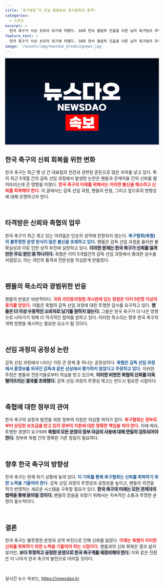 ```yaml
---
title: ‘축구영웅’의 진실 홍명보와 축구협회의 충격!
categories:
  - 스포츠
excerpt: >
  한국 축구가 사상 초유의 위기에 처했다. 10회 연속 올림픽 진출을 이룬 남자 축구팀이 추락하며 축협과 홍명보 감독의 신뢰도는 바닥을 기고 있다. 이런 가운데 정부의 감사가 예고되며 축구계의 향방이 더욱 주목받고 있다.
feature_text: >
  한국 축구가 사상 초유의 위기에 처했다. 10회 연속 올림픽 진출을 이룬 남자 축구팀이 추락하며 축협과 홍명보 감독의 신뢰도는 바닥을 기고 있다. 이런 가운데 정부의 감사가 예고되며 축구계의 향방이 더욱 주목받고 있다.
image: '/assets/img/newsdao_breakingnews.jpg'
---
```


<p><img src="/assets/img/newsdao_breakingnews.jpg" alt="flaretime 속보" /></p>

<h2 data-ke-size="size26">한국 축구의 신뢰 회복을 위한 변화</h2>

<p data-ke-size="size16">한국 축구는 최근 몇 년 간 대표팀의 전관과 관련된 혼돈으로 많은 우려를 낳고 있다. 특히 최근 5개월 간의 감독 선임 과정에서 발생한 논란은 팬들과 관계자들 간의 신뢰를 떨어뜨리는데 큰 영향을 미쳤다. <b><span style="color: #ee2323;">한국 축구의 미래를 위해서는 이러한 불신을 해소하고 신뢰를 회복해야 한다.</span></b> 이 글에서는 감독 선임 과정, 팬들의 반응, 그리고 앞으로의 방향성에 대해 조명하고자 한다.</p>

<p data-ke-size="size16">&nbsp;</p>

<h2 data-ke-size="size26">타격받은 신뢰와 축협의 업무</h2>

<p data-ke-size="size16">한국 축구가 최근 겪고 있는 어려움은 단순히 성적에 한정되지 않는다. <b><span style="color: #1a5490;">축구협회(축협)의 불투명한 운영 방식이 많은 불신을 초래하고 있다.</span></b> 팬들은 감독 선임 과정을 둘러싼 불확실성과 이로 인한 성적 부진에 실망하고 있다. <b><span style="background-color: #21538527;">이러한 문제는 한국 축구가 신뢰를 잃게 만든 주요 원인 중 하나이다.</span></b> 축협은 이미 5개월간의 감독 선임 과정에서 중대한 실수를 저질렀고, 이는 개인의 품격과 전문성을 의심받게 만들었다.</p>

<p data-ke-size="size16">&nbsp;</p>

<h2 data-ke-size="size26">팬들의 목소리와 광범위한 반응</h2>

<p data-ke-size="size16">팬들의 반응은 비판적이다. <b><span style="color: #ee2323;">국회 국민동의청원 게시판에 있는 청원은 이미 5만명 이상의 동의를 얻었다.</span></b> 이들은 축협의 감독 선임 과정에 대한 투명한 감사를 요구하고 있다. <b><span style="background-color: #21538527;">팬들은 더 이상 수동적인 소비자로 남기를 원하지 않는다.</span></b> 그들은 한국 축구가 더 나은 방향으로 나아가기 위해 더 적극적인 참여를 원하고 있다. 이러한 목소리는 향후 한국 축구의 개혁 방향을 제시하는 중요한 요소가 될 것이다.</p>

<p data-ke-size="size16">&nbsp;</p>

<h2 data-ke-size="size26">선임 과정의 공정성 논란</h2>

<p data-ke-size="size16">감독 선임 과정에서 나타난 가장 큰 문제 중 하나는 공정성이다. <b><span style="color: #1a5490;">축협은 감독 선임 과정에서 홍명보를 외국인 감독과 같은 선상에서 평가하지 않았다고 주장하고 있다.</span></b> 이러한 주장은 팬들과 전문가들로부터 의심을 받고 있으며, <b><span style="background-color: #21538527;">이러한 비판은 축협의 신뢰를 더욱 떨어뜨리는 결과를 초래했다.</span></b> 감독 선임 과정의 투명성 제고는 반드시 필요한 시점이다.</p>

<p data-ke-size="size16">&nbsp;</p>

<h2 data-ke-size="size26">축협에 대한 정부의 관여</h2>

<p data-ke-size="size16">한국 축구의 성장과 발전을 위한 정부의 지원은 의심할 여지가 없다. <b><span style="color: #ee2323;">축구협회는 정부로부터 상당한 보조금을 받고 있어 정부의 지원에 대한 명확한 책임을 져야 한다.</span></b> 이에 따라, 투명한 경영이 요구되며 <b><span style="background-color: #21538527;">축협의 모든 운영이 정부 자금의 사용에 대해 면밀히 검토되어야 한다.</span></b> 정부와 축협 간의 명확한 기준 정립이 필요하다.</p>

<p data-ke-size="size16">&nbsp;</p>

<h2 data-ke-size="size26">향후 한국 축구의 방향성</h2>

<p data-ke-size="size16">한국 축구는 현재 위기 상황에 놓여 있다. <b><span style="color: #1a5490;">이 기회를 통해 축구협회는 신뢰를 회복하기 위한 노력을 기울여야 한다.</span></b> 감독 선임 과정의 투명성과 공정성을 높이고, 팬들의 의견을 적극 반영하는 새로운 시스템을 구축할 필요가 있다. <b><span style="background-color: #21538527;">한국 축구의 미래는 모든 관계자의 협력을 통해 밝아질 것이다.</span></b> 팬들의 믿음을 되찾기 위해서는 지속적인 소통과 투명한 운영이 필수적이다.</p>

<p data-ke-size="size16">&nbsp;</p>

<h2 data-ke-size="size26">결론</h2>

<p data-ke-size="size16">한국 축구는 불투명한 운영과 성적 부진으로 인해 신뢰를 잃었다. <b><span style="color: #ee2323;">이제는 축협이 이러한 신뢰를 회복하기 위한 노력을 기울여야 하는 시점이다.</span></b> 팬들과의 신뢰 회복은 결코 쉽지 않지만, <b><span style="background-color: #21538527;">보다 투명하고 공정한 운영으로 한국 축구계를 재정비해야 한다.</span></b> 이와 같은 전환은 더 나아가 한국 축구의 발전으로 이어질 것이다. </p>

<p data-ke-size="size16">&nbsp;</p>
실시간 뉴스 속보는, <a href="https://newsdao.kr" rel="dofollow">https://newsdao.kr</a>


